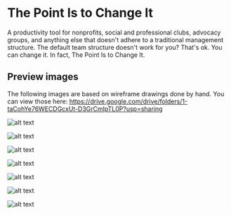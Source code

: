 # The Point Is to Change It
A productivity tool for nonprofits, social and professional clubs, advocacy groups, and anything else that doesn't adhere to a traditional management structure. The default team structure doesn't work for you? That's ok. You can change it. In fact, The Point Is to Change It.



## Preview images
The following images are based on wireframe drawings done by hand. You can view those here:
https://drive.google.com/drive/folders/1-taCohYe76WECDGcxUt-D3GrCmIpTL0P?usp=sharing

![alt text](http://https://i.imgur.com/RbTiGZ4.png)

![alt text](http://https://i.imgur.com/2kFltIR.png)

![alt text](https://i.imgur.com/XPhsQFB.png)

![alt text](https://i.imgur.com/lPgO0xL.png)

![alt text](https://i.imgur.com/rTRZDil.png)

![alt text](https://i.imgur.com/v0XUw25.png)

![alt text](https://i.imgur.com/3pBPShh.png)
